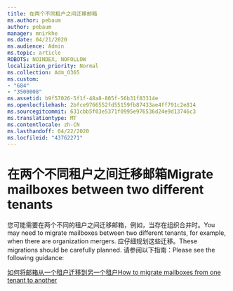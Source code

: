 ```yaml
---
title: 在两个不同租户之间迁移邮箱
ms.author: pebaum
author: pebaum
manager: mnirkhe
ms.date: 04/21/2020
ms.audience: Admin
ms.topic: article
ROBOTS: NOINDEX, NOFOLLOW
localization_priority: Normal
ms.collection: Adm_O365
ms.custom:
- "684"
- "3500008"
ms.assetid: b9f57026-5f1f-48a8-805f-56b31f83314e
ms.openlocfilehash: 2bfce9766552fd55159fb87433ae4ff791c2e814
ms.sourcegitcommit: 631cbb5f03e5371f0995e976536d24e9d13746c3
ms.translationtype: MT
ms.contentlocale: zh-CN
ms.lasthandoff: 04/22/2020
ms.locfileid: "43762271"
---
```

# <a name="migrate-mailboxes-between-two-different-tenants"></a><span data-ttu-id="7217d-102">在两个不同租户之间迁移邮箱</span><span class="sxs-lookup"><span data-stu-id="7217d-102">Migrate mailboxes between two different tenants</span></span>

<span data-ttu-id="7217d-103">您可能需要在两个不同的租户之间迁移邮箱，例如，当存在组织合并时。</span><span class="sxs-lookup"><span data-stu-id="7217d-103">You may need to migrate mailboxes between two different tenants, for example, when there are organization mergers.</span></span> <span data-ttu-id="7217d-104">应仔细规划这些迁移。</span><span class="sxs-lookup"><span data-stu-id="7217d-104">These migrations should be carefully planned.</span></span> <span data-ttu-id="7217d-105">请参阅以下指南：</span><span class="sxs-lookup"><span data-stu-id="7217d-105">Please see the following guidance:</span></span>
  
[<span data-ttu-id="7217d-106">如何将邮箱从一个租户迁移到另一个租户</span><span class="sxs-lookup"><span data-stu-id="7217d-106">How to migrate mailboxes from one tenant to another</span></span>](https://docs.microsoft.com/Exchange/mailbox-migration/migrate-mailboxes-across-tenants)
  